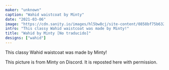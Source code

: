 ```yaml
---
maker: "unknown"
caption: "Wahid waistcoat by Minty"
date: "2021-03-06"
image: "https://cdn.sanity.io/images/hl5bw8cj/site-content/0858bf75b632746e1316ac7850d4fb2d04228956-770x567.jpg"
intro: "This classy Wahid waistcoat was made by Minty!"
title: "Wahid by Minty [No traducido]"
designs: ["wahid"]
---
```



This classy Wahid waistcoat was made by Minty!

<Note>

This picture is from Minty on Discord. It is reposted here with permission.

</Note>


